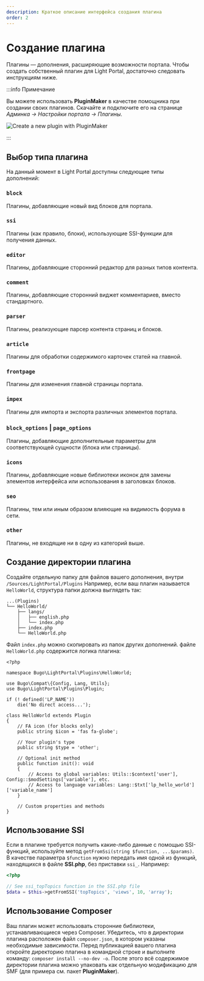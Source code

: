 ```yaml
---
description: Краткое описание интерфейса создания плагина
order: 2
---
```


# Создание плагина

Плагины — дополнения, расширяющие возможности портала. Чтобы создать собственный плагин для Light Portal, достаточно следовать инструкциям ниже.

:::info Примечание

Вы можете использовать **PluginMaker** в качестве помощника при создании своих плагинов. Скачайте и подключите его на странице _Админка -> Настройки портала -> Плагины_.

![Create a new plugin with PluginMaker](create_plugin.png)

:::

## Выбор типа плагина

На данный момент в Light Portal доступны следующие типы дополнений:

### `block`

Плагины, добавляющие новый вид блоков для портала.

### `ssi`

Плагины (как правило, блоки), использующие SSI-функции для получения данных.

### `editor`

Плагины, добавляющие сторонний редактор для разных типов контента.

### `comment`

Плагины, добавляющие сторонний виджет комментариев, вместо стандартного.

### `parser`

Плагины, реализующие парсер контента страниц и блоков.

### `article`

Плагины для обработки содержимого карточек статей на главной.

### `frontpage`

Плагины для изменения главной страницы портала.

### `impex`

Плагины для импорта и экспорта различных элементов портала.

### `block_options` | `page_options`

Плагины, добавляющие дополнительные параметры для соответствующей сущности (блока или страницы).

### `icons`

Плагины, добавляющие новые библиотеки иконок для замены элементов интерфейса или использования в заголовках блоков.

### `seo`

Плагины, тем или иным образом влияющие на видимость форума в сети.

### `other`

Плагины, не входящие ни в одну из категорий выше.

## Создание директории плагина

Создайте отдельную папку для файлов вашего дополнения, внутри `/Sources/LightPortal/Plugins` Например, если ваш плагин называется `HelloWorld`, структура папки должна выглядеть так:

```
...(Plugins)
└── HelloWorld/
    ├── langs/
    │   ├── english.php
    │   └── index.php
    ├── index.php
    └── HelloWorld.php
```

Файл `index.php` можно скопировать из папок других дополнений. файле `HelloWorld.php` содержится логика плагина:

```php:line-numbers
<?php

namespace Bugo\LightPortal\Plugins\HelloWorld;

use Bugo\Compat\{Config, Lang, Utils};
use Bugo\LightPortal\Plugins\Plugin;

if (! defined('LP_NAME'))
	die('No direct access...');

class HelloWorld extends Plugin
{
    // FA icon (for blocks only)
    public string $icon = 'fas fa-globe';

    // Your plugin's type
    public string $type = 'other';

    // Optional init method
    public function init(): void
    {
        // Access to global variables: Utils::$context['user'], Config::$modSettings['variable'], etc.
        // Access to language variables: Lang::$txt['lp_hello_world']['variable_name']
    }

    // Custom properties and methods
}

```

## Использование SSI

Если в плагине требуется получить какие-либо данные с помощью SSI-функций, используйте метод `getFromSsi(string $function, ...$params)`. В качестве параметра `$function` нужно передать имя одной из функций, находящихся в файле **SSI.php**, без приставки `ssi_`. Например:

```php
<?php

// See ssi_topTopics function in the SSI.php file
$data = $this->getFromSSI('topTopics', 'views', 10, 'array');
```

## Использование Composer

Ваш плагин может использовать сторонние библиотеки, устанавливающиеся через Composer. Убедитесь, что в директории плагина расположен файл `composer.json`, в котором указаны необходимые зависимости. Перед публикацией вашего плагина откройте директорию плагина в командной строке и выполните команду: `composer install --no-dev -o`. После этого всё содержимое директории плагина можно упаковать как отдельную модификацию для SMF (для примера см. пакет **PluginMaker**).
